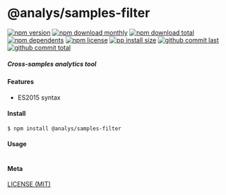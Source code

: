 # @analys/samples-filter

[![npm version][badge-npm-version]][url-npm]
[![npm download monthly][badge-npm-download-monthly]][url-npm]
[![npm download total][badge-npm-download-total]][url-npm]
[![npm dependents][badge-npm-dependents]][url-github]
[![npm license][badge-npm-license]][url-npm]
[![pp install size][badge-pp-install-size]][url-pp]
[![github commit last][badge-github-last-commit]][url-github]
[![github commit total][badge-github-commit-count]][url-github]

[//]: <> (Shields)
[badge-npm-version]: https://flat.badgen.net/npm/cell/@analys/samples-filter
[badge-npm-download-monthly]: https://flat.badgen.net/npm/dm/@analys/samples-filter
[badge-npm-download-total]:https://flat.badgen.net/npm/dt/@analys/samples-filter
[badge-npm-dependents]: https://flat.badgen.net/npm/dependents/@analys/samples-filter
[badge-npm-license]: https://flat.badgen.net/npm/license/@analys/samples-filter
[badge-pp-install-size]: https://flat.badgen.net/packagephobia/install/@analys/samples-filter
[badge-github-last-commit]: https://flat.badgen.net/github/last-commit/hoyeungw/analys
[badge-github-commit-count]: https://flat.badgen.net/github/commits/hoyeungw/analys

[//]: <> (Link)
[url-npm]: https://npmjs.org/package/@analys/samples-filter
[url-pp]: https://packagephobia.now.sh/result?p=@analys/samples-filter
[url-github]: https://github.com/hoyeungw/analys

##### Cross-samples analytics tool

#### Features

- ES2015 syntax

#### Install
```console
$ npm install @analys/samples-filter
```

#### Usage
```js
```

#### Meta
[LICENSE (MIT)](/LICENSE)
